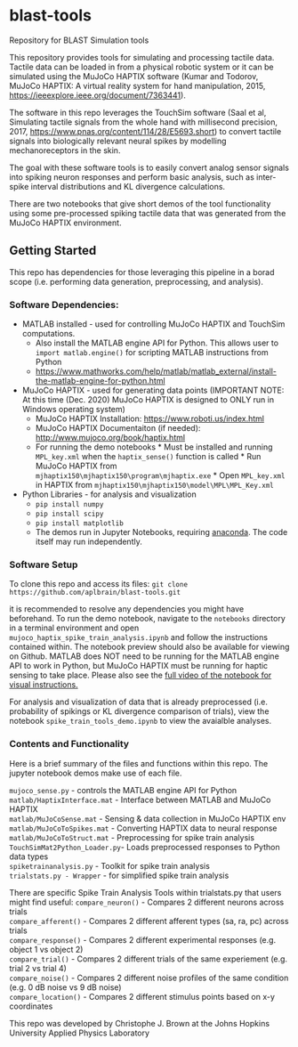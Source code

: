 # blast-tools
Repository for BLAST Simulation tools

This repository provides tools for simulating and processing tactile data. Tactile data can be loaded in from a physical robotic system or it can be simulated using the MuJoCo HAPTIX software (Kumar and Todorov, MuJoCo HAPTIX: A virtual reality system for hand manipulation, 2015, https://ieeexplore.ieee.org/document/7363441). 

The software in this repo leverages the TouchSim software (Saal et al, Simulating tactile signals from the whole hand with millisecond precision, 2017, https://www.pnas.org/content/114/28/E5693.short) to convert tactile signals into biologically relevant neural spikes by modelling mechanoreceptors in the skin.

The goal with these software tools is to easily convert analog sensor signals into spiking neuron responses and perform basic analysis, such as inter-spike interval distributions and KL divergence calculations.

There are two notebooks that give short demos of the tool functionality using some pre-processed spiking tactile data that was generated from the MuJoCo HAPTIX environment.

## Getting Started

This repo has dependencies for those leveraging this pipeline in a borad scope (i.e. performing data generation, preprocessing, and analysis).

### Software Dependencies:
* MATLAB installed - used for controlling MuJoCo HAPTIX and TouchSim computations.
    * Also install the MATLAB engine API for Python. This allows user to `import matlab.engine()` for scripting MATLAB instructions from Python
    * https://www.mathworks.com/help/matlab/matlab_external/install-the-matlab-engine-for-python.html
* MuJoCo HAPTIX - used for generating data points (IMPORTANT NOTE: At this time (Dec. 2020) MuJoCo HAPTIX is designed to ONLY run in Windows operating system)
    * MuJoCo HAPTIX Installation: https://www.roboti.us/index.html
    * MuJoCo HAPTIX Documentaiton (if needed): http://www.mujoco.org/book/haptix.html
    * For running the demo notebooks
          * Must be installed and running `MPL_key.xml` when the `haptix_sense()` function is called
          * Run MuJoCo HAPTIX from `mjhaptix150\mjhaptix150\program\mjhaptix.exe`
          * Open `MPL_key.xml` in HAPTIX from  `mjhaptix150\mjhaptix150\model\MPL\MPL_Key.xml`
* Python Libraries - for analysis and visualization
    * `pip install numpy`
    * `pip install scipy`
    * `pip install matplotlib`
    * The demos run in Jupyter Notebooks, requiring [anaconda](https://docs.anaconda.com/anaconda/install/). The code itself may run independently.
          
### Software Setup

To clone this repo and access its files: `git clone https://github.com/aplbrain/blast-tools.git`

it is recommended to resolve any dependencies you might have beforehand. To run the demo notebook, navigate to the `notebooks` directory in a terminal environment and open `mujoco_haptix_spike_train_analysis.ipynb` and follow the instructions contained within. The notebook preview should also be available for viewing on Github. MATLAB does NOT need to be running for the MATLAB engine API to work in Python, but MuJoCo HAPTIX must be running for haptic sensing to take place. Please also see the [full video of the notebook for visual instructions.](https://youtu.be/bBJ2kLtq6Gg)

For analysis and visualization of data that is already preprocessed (i.e. probability of spikings or KL divergence comparison of trials), view the notebook `spike_train_tools_demo.ipynb` to view the avaialble analyses.

### Contents and Functionality

Here is a brief summary of the files and functions within this repo. The jupyter notebook demos make use of each file.

`mujoco_sense.py`             - controls the MATLAB engine API for Python \
`matlab/HaptixInterface.mat`  - Interface between MATLAB and MuJoCo HAPTIX \
`matlab/MuJoCoSense.mat`      - Sensing & data collection in MuJoCo HAPTIX env \
`matlab/MuJoCoToSpikes.mat`   - Converting HAPTIX data to neural response \
`matlab/MuJoCoToStruct.mat`   - Preprocessing for spike train analysis \
`TouchSimMat2Python_Loader.py`- Loads preprocessed responses to Python data types \
`spiketrainanalysis.py`       - Toolkit for spike train analysis \
`trialstats.py - Wrapper`     - for simplified spike train analysis

There are specific Spike Train Analysis Tools within trialstats.py that users might find useful:
`compare_neuron()`   - Compares 2 different neurons across trials \
`compare_afferent()` - Compares 2 different afferent types (sa, ra, pc) across trials \
`compare_response()` - Compares 2 different experimental responses (e.g. object 1 vs object 2) \
`compare_trial()`    - Compares 2 different trials of the same experiement (e.g. trial 2 vs trial 4) \
`compare_noise()`    - Compares 2 different noise profiles of the same condition (e.g. 0 dB noise vs 9 dB noise) \
`compare_location()` - Compares 2 different stimulus points based on x-y coordinates

This repo was developed by Christophe J. Brown at the Johns Hopkins University Applied Physics Laboratory
 
